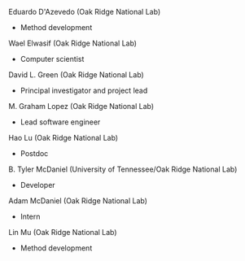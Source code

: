
Eduardo D'Azevedo (Oak Ridge National Lab)
- Method development

Wael Elwasif (Oak Ridge National Lab)
- Computer scientist

David L. Green (Oak Ridge National Lab)
- Principal investigator and project lead

M. Graham Lopez (Oak Ridge National Lab)
- Lead software engineer

Hao Lu (Oak Ridge National Lab)
- Postdoc

B. Tyler McDaniel (University of Tennessee/Oak Ridge National Lab)
- Developer

Adam McDaniel (Oak Ridge National Lab)
- Intern

Lin Mu (Oak Ridge National Lab)
- Method development

